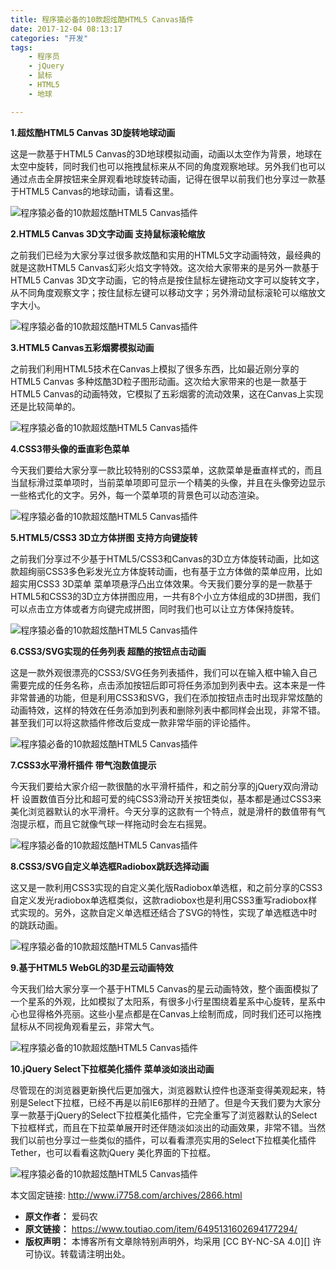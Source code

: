 ```yaml
---
title: 程序猿必备的10款超炫酷HTML5 Canvas插件
date: 2017-12-04 08:13:17
categories: "开发"
tags:
	- 程序员
	- jQuery
	- 鼠标
	- HTML5
	- 地球

---
```


**1.超炫酷HTML5 Canvas 3D旋转地球动画**

这是一款基于HTML5 Canvas的3D地球模拟动画，动画以太空作为背景，地球在太空中旋转，同时我们也可以拖拽鼠标来从不同的角度观察地球。另外我们也可以通过点击全屏按钮来全屏观看地球旋转动画，记得在很早以前我们也分享过一款基于HTML5 Canvas的地球动画，请看这里。

![程序猿必备的10款超炫酷HTML5 Canvas插件][10_HTML5 Canvas]

**2.HTML5 Canvas 3D文字动画 支持鼠标滚轮缩放**

之前我们已经为大家分享过很多款炫酷和实用的HTML5文字动画特效，最经典的就是这款HTML5 Canvas幻彩火焰文字特效。这次给大家带来的是另外一款基于HTML5 Canvas 3D文字动画，它的特点是按住鼠标左键拖动文字可以旋转文字，从不同角度观察文字；按住鼠标左键可以移动文字；另外滑动鼠标滚轮可以缩放文字大小。

![程序猿必备的10款超炫酷HTML5 Canvas插件][10_HTML5 Canvas 1]

**3.HTML5 Canvas五彩烟雾模拟动画**

之前我们利用HTML5技术在Canvas上模拟了很多东西，比如最近刚分享的HTML5 Canvas 多种炫酷3D粒子图形动画。这次给大家带来的也是一款基于HTML5 Canvas的动画特效，它模拟了五彩烟雾的流动效果，这在Canvas上实现还是比较简单的。

![程序猿必备的10款超炫酷HTML5 Canvas插件][10_HTML5 Canvas 2]

**4.CSS3带头像的垂直彩色菜单**

今天我们要给大家分享一款比较特别的CSS3菜单，这款菜单是垂直样式的，而且当鼠标滑过菜单项时，当前菜单项即可显示一个精美的头像，并且在头像旁边显示一些格式化的文字。另外，每一个菜单项的背景色可以动态渲染。

![程序猿必备的10款超炫酷HTML5 Canvas插件][10_HTML5 Canvas 3]

**5.HTML5/CSS3 3D立方体拼图 支持方向键旋转**

之前我们分享过不少基于HTML5/CSS3和Canvas的3D立方体旋转动画，比如这款超绚丽CSS3多色彩发光立方体旋转动画，也有基于立方体做的菜单应用，比如超实用CSS3 3D菜单 菜单项悬浮凸出立体效果。今天我们要分享的是一款基于HTML5和CSS3的3D立方体拼图应用，一共有8个小立方体组成的3D拼图，我们可以点击立方体或者方向键完成拼图，同时我们也可以让立方体保持旋转。

![程序猿必备的10款超炫酷HTML5 Canvas插件][10_HTML5 Canvas 4]

**6.CSS3/SVG实现的任务列表 超酷的按钮点击动画**

这是一款外观很漂亮的CSS3/SVG任务列表插件，我们可以在输入框中输入自己需要完成的任务名称，点击添加按钮后即可将任务添加到列表中去。这本来是一件非常普通的功能，但是利用CSS3和SVG，我们在添加按钮点击时出现非常炫酷的动画特效，这样的特效在任务添加到列表和删除列表中都同样会出现，非常不错。甚至我们可以将这款插件修改后变成一款非常华丽的评论插件。

![程序猿必备的10款超炫酷HTML5 Canvas插件][10_HTML5 Canvas 5]

**7.CSS3水平滑杆插件 带气泡数值提示**

今天我们要给大家介绍一款很酷的水平滑杆插件，和之前分享的jQuery双向滑动杆 设置数值百分比和超可爱的纯CSS3滑动开关按钮类似，基本都是通过CSS3来美化浏览器默认的水平滑杆。今天分享的这款有一个特点，就是滑杆的数值带有气泡提示框，而且它就像气球一样拖动时会左右摇晃。

![程序猿必备的10款超炫酷HTML5 Canvas插件][10_HTML5 Canvas 6]

**8.CSS3/SVG自定义单选框Radiobox跳跃选择动画**

这又是一款利用CSS3实现的自定义美化版Radiobox单选框，和之前分享的CSS3自定义发光radiobox单选框类似，这款radiobox也是利用CSS3重写radiobox样式实现的。另外，这款自定义单选框还结合了SVG的特性，实现了单选框选中时的跳跃动画。

![程序猿必备的10款超炫酷HTML5 Canvas插件][10_HTML5 Canvas 7]

**9.基于HTML5 WebGL的3D星云动画特效**

今天我们给大家分享一个基于HTML5 Canvas的星云动画特效，整个画面模拟了一个星系的外观，比如模拟了太阳系，有很多小行星围绕着星系中心旋转，星系中心也显得格外亮丽。这些小星点都是在Canvas上绘制而成，同时我们还可以拖拽鼠标从不同视角观看星云，非常大气。

![程序猿必备的10款超炫酷HTML5 Canvas插件][10_HTML5 Canvas 8]

**10.jQuery Select下拉框美化插件 菜单淡如淡出动画**

尽管现在的浏览器更新换代后更加强大，浏览器默认控件也逐渐变得美观起来，特别是Select下拉框，已经不再是以前IE6那样的丑陋了。但是今天我们要为大家分享一款基于jQuery的Select下拉框美化插件，它完全重写了浏览器默认的Select下拉框样式，而且在下拉菜单展开时还伴随淡如淡出的动画效果，非常不错。当然我们以前也分享过一些类似的插件，可以看看漂亮实用的Select下拉框美化插件Tether，也可以看看这款jQuery 美化界面的下拉框。

![程序猿必备的10款超炫酷HTML5 Canvas插件][10_HTML5 Canvas 9]

本文固定链接: http://www.i7758.com/archives/2866.html


[10_HTML5 Canvas]: static/resources/crawler/ABER-ZBUA-IYVU.jpg
[10_HTML5 Canvas 1]: static/resources/crawler/UQVR-JQM6-RJUJ.jpg
[10_HTML5 Canvas 2]: static/resources/crawler/ZAZU-BIZQ-JN22.jpg
[10_HTML5 Canvas 3]: static/resources/crawler/AIJF-AQRV-N2M2.jpg
[10_HTML5 Canvas 4]: static/resources/crawler/7VFZ-JFZB-EEQR.jpg
[10_HTML5 Canvas 5]: static/resources/crawler/NAUB-UEAU-REQN.jpg
[10_HTML5 Canvas 6]: static/resources/crawler/FZZA-IRNY-B2IQ.jpg
[10_HTML5 Canvas 7]: static/resources/crawler/NAEV-2UAR-A2IM.jpg
[10_HTML5 Canvas 8]: static/resources/crawler/2MMV-AEYR-BVBE.jpg
[10_HTML5 Canvas 9]: static/resources/crawler/AR77-ZEBZ-EJZB.jpg
 *  **原文作者：** 爱码农
 *  **原文链接：** https://www.toutiao.com/item/6495131602694177294/
 *  **版权声明：** 本博客所有文章除特别声明外，均采用 [CC BY-NC-SA 4.0][] 许可协议。转载请注明出处。
